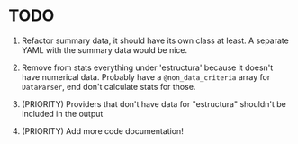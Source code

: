 # TODO

1. Refactor summary data, it should have its own class at least.
A separate YAML with the summary data would be nice.

2. Remove from stats everything under 'estructura' because it doesn't have numerical data.
Probably have a `@non_data_criteria` array for `DataParser`, end don't calculate stats for those.

3. (PRIORITY) Providers that don't have data for "estructura" shouldn't be included in the output

4. (PRIORITY) Add more code documentation!
